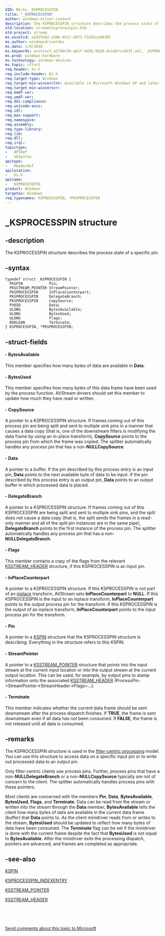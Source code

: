 ```yaml
---
UID: NS:ks._KSPROCESSPIN
title: "_KSPROCESSPIN"
author: windows-driver-content
description: The KSPROCESSPIN structure describes the process state of a specific pin.
old-location: stream\ksprocesspin.htm
old-project: stream
ms.assetid: a1625eb2-a38b-4517-b873-f33b5ced8705
ms.author: windowsdriverdev
ms.date: 1/9/2018
ms.keywords: avstruct_a374bc58-a61f-4d3b-9b20-de14b7cc423f.xml, _KSPROCESSPIN, PKSPROCESSPIN, ks/PKSPROCESSPIN, PKSPROCESSPIN structure pointer [Streaming Media Devices], KSPROCESSPIN structure [Streaming Media Devices], ks/KSPROCESSPIN, KSPROCESSPIN, *PKSPROCESSPIN, stream.ksprocesspin
ms.prod: windows-hardware
ms.technology: windows-devices
ms.topic: struct
req.header: ks.h
req.include-header: Ks.h
req.target-type: Windows
req.target-min-winverclnt: Available in Microsoft Windows XP and later operating systems and in Microsoft DirectX 8.0 and later versions.
req.target-min-winversvr: 
req.kmdf-ver: 
req.umdf-ver: 
req.ddi-compliance: 
req.unicode-ansi: 
req.idl: 
req.max-support: 
req.namespace: 
req.assembly: 
req.type-library: 
req.lib: 
req.dll: 
req.irql: 
topictype:
-	APIRef
-	kbSyntax
apitype:
-	HeaderDef
apilocation:
-	ks.h
apiname:
-	KSPROCESSPIN
product: Windows
targetos: Windows
req.typenames: KSPROCESSPIN, *PKSPROCESSPIN
---
```


# _KSPROCESSPIN structure


## -description


The KSPROCESSPIN structure describes the process state of a specific pin.


## -syntax


````
typedef struct _KSPROCESSPIN {
  PKSPIN            Pin;
  PKSSTREAM_POINTER StreamPointer;
  PKSPROCESSPIN     InPlaceCounterpart;
  PKSPROCESSPIN     DelegateBranch;
  PKSPROCESSPIN     CopySource;
  PVOID             Data;
  ULONG             BytesAvailable;
  ULONG             BytesUsed;
  ULONG             Flags;
  BOOLEAN           Terminate;
} KSPROCESSPIN, *PKSPROCESSPIN;
````


## -struct-fields





#### - BytesAvailable

This member specifies how many bytes of data are available in <b>Data</b>.


#### - BytesUsed

This member specifies how many bytes of this data frame have been used by the process function. AVStream drivers should set this member to update how much they have read or written.


#### - CopySource

A pointer to a KSPROCESSPIN structure. If frames coming out of this process pin are being split and sent to multiple sink pins in a manner that causes a data copy (that is, one of the downstream filters is modifying the data frame by using an in-place transform), <b>CopySource</b> points to the process pin from which the frame was copied. The splitter automatically handles any process pin that has a non-<b>NULL</b><b>CopySource</b>.


#### - Data

A pointer to a buffer. If the pin described by this process entry is an input pin, <b>Data</b> points to the next available byte of data to be input. If the pin described by this process entry is an output pin, <b>Data</b> points to an output buffer in which processed data is placed.


#### - DelegateBranch

A pointer to a KSPROCESSPIN structure. If frames coming out of this KSPROCESSPIN are being split and sent to multiple sink pins, and the split does not cause a data copy (that is, the split sends the frames in a read-only manner and all of the split pin instances are in the same pipe), <b>DelegateBranch</b> points to the first instance of the process pin. The splitter automatically handles any process pin that has a non-<b>NULL</b><b>DelegateBranch</b>.


#### - Flags

This member contains a copy of the flags from the relevant <a href="..\ks\ns-ks-ksstream_header.md">KSSTREAM_HEADER</a> structure, if this KSPROCESSPIN is an input pin.


#### - InPlaceCounterpart

A pointer to a KSPROCESSPIN structure. If this KSPROCESSPIN is not part of an <a href="https://msdn.microsoft.com/5a140cc0-ecc5-46ff-be3f-3c92f0f67dca">inplace</a> transform, AVStream sets <b>InPlaceCounterpart</b> to <b>NULL</b>. If this KSPROCESSPIN is the input to an inplace transform, <b>InPlaceCounterpart</b> points to the output process pin for the transform. If this KSPROCESSPIN is the output of an inplace transform, <b>InPlaceCounterpart</b> points to the input process pin for the transform.


#### - Pin

A pointer to a <a href="..\ks\ns-ks-_kspin.md">KSPIN</a> structure that the KSPROCESSPIN structure is describing. Everything in the structure refers to this KSPIN.


#### - StreamPointer

A pointer to a <a href="..\ks\ns-ks-_ksstream_pointer.md">KSSTREAM_POINTER</a> structure that points into the input stream at the current input location or into the output stream at the current output location. This can be used, for example, by output pins to stamp information onto the associated <a href="..\ks\ns-ks-ksstream_header.md">KSSTREAM_HEADER</a> (ProcessPin-&gt;StreamPointer-&gt;StreamHeader-&gt;Flags=...).


#### - Terminate

This member indicates whether the current data frame should be sent downstream after the process dispatch finishes. If <b>TRUE</b>, the frame is sent downstream even if all data has not been consumed. If <b>FALSE</b>, the frame is not released until all data is consumed.


## -remarks


The KSPROCESSPIN structure is used in the <a href="https://msdn.microsoft.com/e56c5102-7ea6-4687-ae5e-1550db9500f0">filter-centric processing</a> model. You can use this structure to access data on a specific input pin or to write out processed data to an output pin.

Only filter-centric clients use process pins. Further, process pins that have a non-<b>NULL</b><b>DelegateBranch</b> or a non-<b>NULL</b><b>CopySource</b> typically are not of concern to the client. The splitter automatically handles process pins with these pointers.

Most clients are concerned with the members <b>Pin</b>, <b>Data</b>, <b>BytesAvailable</b>, <b>BytesUsed</b>, <b>Flags</b>, and <b>Terminate</b>. Data can be read from the stream or written into the stream through the <b>Data</b> member; <b>BytesAvailable</b> tells the client how many bytes of data are available in the current data frame (buffer) that <b>Data</b> points to. As the client minidriver reads from or writes to the stream, <b>BytesUsed</b> should be updated to reflect how many bytes of data have been consumed. The <b>Terminate</b> flag can be set if the minidriver is done with the current frame despite the fact that <b>BytesUsed</b> is not equal to <b>BytesAvailable</b>. After the minidriver exits the processing dispatch, pointers are advanced, and frames are completed as appropriate.



## -see-also

<a href="..\ks\ns-ks-_kspin.md">KSPIN</a>

<a href="..\ks\ns-ks-_ksprocesspin_indexentry.md">KSPROCESSPIN_INDEXENTRY</a>

<a href="..\ks\ns-ks-_ksstream_pointer.md">KSSTREAM_POINTER</a>

<a href="..\ks\ns-ks-ksstream_header.md">KSSTREAM_HEADER</a>

 

 

<a href="mailto:wsddocfb@microsoft.com?subject=Documentation%20feedback [stream\stream]:%20KSPROCESSPIN structure%20 RELEASE:%20(1/9/2018)&amp;body=%0A%0APRIVACY STATEMENT%0A%0AWe use your feedback to improve the documentation. We don't use your email address for any other purpose, and we'll remove your email address from our system after the issue that you're reporting is fixed. While we're working to fix this issue, we might send you an email message to ask for more info. Later, we might also send you an email message to let you know that we've addressed your feedback.%0A%0AFor more info about Microsoft's privacy policy, see http://privacy.microsoft.com/en-us/default.aspx." title="Send comments about this topic to Microsoft">Send comments about this topic to Microsoft</a>

